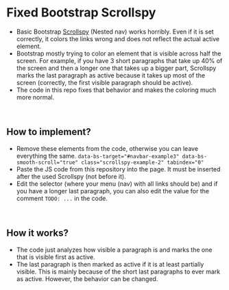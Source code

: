 # Fixed Bootstrap Scrollspy

- Basic Bootstrap [Scrollspy](https://getbootstrap.com/docs/5.3/components/scrollspy/#nested-nav) (Nested nav) works horribly. Even if it is set correctly, it colors the links wrong and does not reflect the actual active element.
- Bootstrap mostly trying to color an element that is visible across half the screen. For example, if you have 3 short paragraphs that take up 40% of the screen and then a longer one that takes up a bigger part, Scrollspy marks the last paragraph as active because it takes up most of the screen (correctly, the first visible paragraph should be active).
- The code in this repo fixes that behavior and makes the coloring much more normal.

<br>

## How to implement?
- Remove these elements from the code, otherwise you can leave everything the same. `data-bs-target="#navbar-example3" data-bs-smooth-scroll="true" class="scrollspy-example-2" tabindex="0"`
- Paste the JS code from this repository into the page. It must be inserted after the used Scrollspy (not before it).
- Edit the selector (where your menu (nav) with all links should be) and if you have a longer last paragraph, you can also edit the value for the comment `TODO: ...` in the code.

<br>

## How it works?
- The code just analyzes how visible a paragraph is and marks the one that is visible first as active.
- The last paragraph is then marked as active if it is at least partially visible. This is mainly because of the short last paragraphs to ever mark as active. However, the behavior can be changed.